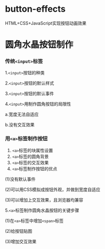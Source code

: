 # button-effects
HTML+CSS+JavaScript实现按钮动画效果
# 圆角水晶按钮制作

### 传统```<input>```标签
1.```<input>```按钮的种类

2.```<input>```按钮的默认样式

3.```<input>```按钮的默认事件

4.```<input>```用制作圆角按钮的局限性

a.宽度无法自适应

b.没有交互效果

### 用```<a>```标签制作按钮

1. ```<a>```标签的块属性设置
2. ```<a>```标签的圆角背景
3. ```<a>```标签的交互效果
4. ```<a>```标签制作按钮的优点

(1)没有默认事件

(2)可以用CSS模拟成按钮外观，并做到宽度自适应

(3)可以增加上交互效果，且浏览器均兼容

5.```<a>```标签制作圆角水晶按钮的关键步骤

(1)在```<a>```标签中增加```<span>```标签

(2)给按钮贴图

(3)增加交互效果
